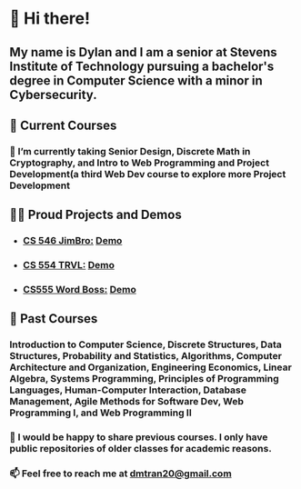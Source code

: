 # 👋 Hi there!
##  My name is Dylan and I am a senior at Stevens Institute of Technology pursuing a bachelor's degree in Computer Science with a minor in Cybersecurity. 

## 📖 **Current Courses**
### 🔭 I’m currently taking Senior Design, Discrete Math in Cryptography, and Intro to Web Programming and Project Development(a third Web Dev course to explore more Project Development 


## 🧑‍💻 **Proud Projects and Demos**
- ### **[CS 546 JimBro:](https://github.com/ronduma/cs-546-fitness-app)** [Demo](https://www.youtube.com/watch?v=kSVMA_uKhJA) 
- ### **[CS 554 TRVL:](https://github.com/ronduma/cs-554-trvl)** [Demo](https://www.youtube.com/watch?v=P-eJklQ-DpM) 
- ### **[CS555 Word Boss:](https://github.com/ColleenQue/Word-Boss)** [Demo](https://www.youtube.com/watch?v=lzh_2Tx7Lj4)


## **🌱 Past Courses**
### Introduction to Computer Science, Discrete Structures, Data Structures, Probability and Statistics, Algorithms, Computer Architecture and Organization, Engineering Economics, Linear Algebra, Systems Programming, Principles of Programming Languages, Human-Computer Interaction, Database Management, Agile Methods for Software Dev, Web Programming I, and Web Programming II
### 💬 I would be happy to share previous courses. I only have public repositories of older classes for academic reasons.

### 📫 Feel free to reach me at dmtran20@gmail.com 




<!--
**dmtran20/dmtran20** is a ✨ _special_ ✨ repository because its `README.md` (this file) appears on your GitHub profile.

Here are some ideas to get you started:

- 🔭 I’m currently working on ...
- 🌱 I’m currently learning ...
- 👯 I’m looking to collaborate on ...
- 🤔 I’m looking for help with ...
- 💬 Ask me about ...
- 📫 How to reach me: ...
- 😄 Pronouns: ...
- ⚡ Fun fact: ...
-->
